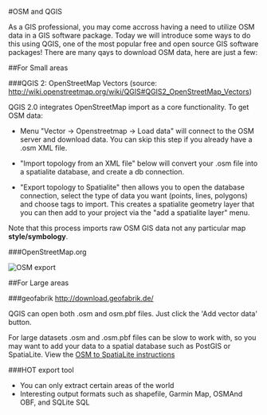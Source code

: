 
#OSM and QGIS

As a GIS professional, you may come accross having a need to utilize OSM data in a GIS software package. Today we will introduce some ways to do this using QGIS, one of the most popular free and open source GIS software packages! There are many qays to download OSM data, here are just a few:

##For Small areas

###QGIS 2: OpenStreetMap Vectors 
(source: http://wiki.openstreetmap.org/wiki/QGIS#QGIS2_OpenStreetMap_Vectors)

QGIS 2.0 integrates OpenStreetMap import as a core functionality. To get OSM data:

* Menu "Vector -> Openstreetmap -> Load data" will connect to the OSM server and download data. You can skip this step if you already have a .osm XML file.

* "Import topology from an XML file" below will convert your .osm file into a spatialite database, and create a db connection.

* "Export topology to Spatialite" then allows you to open the database connection, select the type of data you want (points, lines, polygons) and choose tags to import. This creates a spatialite geometry layer that you can then add to your project via the "add a spatialite layer" menu.

Note that this process imports raw OSM GIS data not any particular map **style/symbology**.

###OpenStreetMap.org

![OSM export](https://cloud.githubusercontent.com/assets/2665840/10675703/316c40d0-78f1-11e5-96a6-99021f47468b.png)

##For Large areas

###geofabrik
http://download.geofabrik.de/

QGIS can open both .osm and osm.pbf files. Just click the 'Add vector data' button.

For large datasets .osm and .osm.pbf files can be slow to work with, so you may want to add your data to a spatial database such as PostGIS or SpatiaLite. View the [OSM to SpatiaLite instructions](https://github.com/d3netxer/virtual-mapgive-course/blob/master/OSM-to-SpatiaLite.md)

###HOT export tool

* You can only extract certain areas of the world
* Interesting output formats such as shapefile, Garmin Map, OSMAnd OBF, and SQLite SQL

